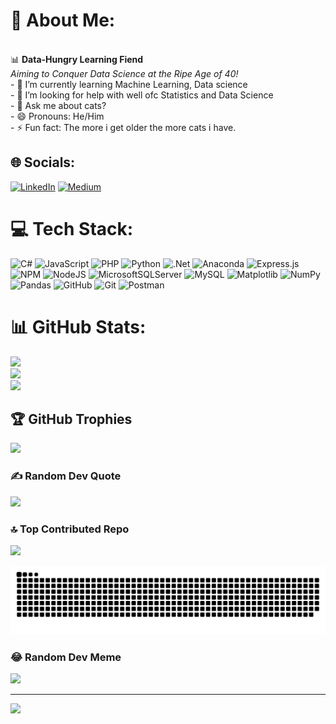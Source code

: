 <!--
**tolgaerdogmus/tolgaerdogmus** is a ✨ _special_ ✨ repository because its `README.md` (this file) appears on your GitHub profile.

Here are some ideas to get you started:

- 🔭 I’m currently working on CRM, Everything about Data and Machine Learning
- 🌱 I’m currently learning Machine Learning, Data analysis
- 👯 I’m looking to collaborate on Data Science Projects
- 🤔 I’m looking for help with well ofc Statistics and Data Science
- 💬 Ask me about cats?
- 😄 Pronouns: He/Him
- ⚡ Fun fact: The more i get older the more cats i have.
-->
# 💫 About Me:
<br>📊 **Data-Hungry Learning Fiend**  
_Aiming to Conquer Data Science at the Ripe Age of 40!_ <br>- 🌱 I’m currently learning Machine Learning, Data science <br>- 🤔 I’m looking for help with well ofc Statistics and Data Science<br>- 💬 Ask me about cats?<br>- 😄 Pronouns: He/Him<br>- ⚡ Fun fact: The more i get older the more cats i have.


## 🌐 Socials:
[![LinkedIn](https://img.shields.io/badge/LinkedIn-%230077B5.svg?logo=linkedin&logoColor=white)](https://linkedin.com/in/tolgaerdogmus) [![Medium](https://img.shields.io/badge/Medium-12100E?logo=medium&logoColor=white)](https://medium.com/@tolgaerdogmus) 

# 💻 Tech Stack:
![C#](https://img.shields.io/badge/c%23-%23239120.svg?style=for-the-badge&logo=csharp&logoColor=white) ![JavaScript](https://img.shields.io/badge/javascript-%23323330.svg?style=for-the-badge&logo=javascript&logoColor=%23F7DF1E) ![PHP](https://img.shields.io/badge/php-%23777BB4.svg?style=for-the-badge&logo=php&logoColor=white) ![Python](https://img.shields.io/badge/python-3670A0?style=for-the-badge&logo=python&logoColor=ffdd54) ![.Net](https://img.shields.io/badge/.NET-5C2D91?style=for-the-badge&logo=.net&logoColor=white) ![Anaconda](https://img.shields.io/badge/Anaconda-%2344A833.svg?style=for-the-badge&logo=anaconda&logoColor=white) ![Express.js](https://img.shields.io/badge/express.js-%23404d59.svg?style=for-the-badge&logo=express&logoColor=%2361DAFB) ![NPM](https://img.shields.io/badge/NPM-%23CB3837.svg?style=for-the-badge&logo=npm&logoColor=white) ![NodeJS](https://img.shields.io/badge/node.js-6DA55F?style=for-the-badge&logo=node.js&logoColor=white) ![MicrosoftSQLServer](https://img.shields.io/badge/Microsoft%20SQL%20Server-CC2927?style=for-the-badge&logo=microsoft%20sql%20server&logoColor=white) ![MySQL](https://img.shields.io/badge/mysql-4479A1.svg?style=for-the-badge&logo=mysql&logoColor=white) ![Matplotlib](https://img.shields.io/badge/Matplotlib-%23ffffff.svg?style=for-the-badge&logo=Matplotlib&logoColor=black) ![NumPy](https://img.shields.io/badge/numpy-%23013243.svg?style=for-the-badge&logo=numpy&logoColor=white) ![Pandas](https://img.shields.io/badge/pandas-%23150458.svg?style=for-the-badge&logo=pandas&logoColor=white) ![GitHub](https://img.shields.io/badge/github-%23121011.svg?style=for-the-badge&logo=github&logoColor=white) ![Git](https://img.shields.io/badge/git-%23F05033.svg?style=for-the-badge&logo=git&logoColor=white) ![Postman](https://img.shields.io/badge/Postman-FF6C37?style=for-the-badge&logo=postman&logoColor=white)
# 📊 GitHub Stats:
![](https://github-readme-stats.vercel.app/api?username=tolgaerdogmus&theme=github_dark_dimmed&hide_border=true&include_all_commits=true&count_private=true)<br/>
![](https://github-readme-streak-stats.herokuapp.com/?user=tolgaerdogmus&theme=github_dark_dimmed&hide_border=true)<br/>
![](https://github-readme-stats.vercel.app/api/top-langs/?username=tolgaerdogmus&theme=github_dark_dimmed&hide_border=true&include_all_commits=true&count_private=true&layout=compact)

## 🏆 GitHub Trophies
![](https://github-profile-trophy.vercel.app/?username=tolgaerdogmus&theme=nord&no-frame=false&no-bg=true&margin-w=4)

### ✍️ Random Dev Quote
![](https://quotes-github-readme.vercel.app/api?type=horizontal&theme=tokyonight)

### 🔝 Top Contributed Repo
![](https://github-contributor-stats.vercel.app/api?username=tolgaerdogmus&limit=5&theme=github_dark_dimmed&combine_all_yearly_contributions=true)

<div align="center"><img src="https://raw.githubusercontent.com/platane/snk/output/github-contribution-grid-snake-dark.svg" /></div>

### 😂 Random Dev Meme
<img src='https://memer-new.vercel.app/' style="height: 400px;"/>

---
[![](https://visitcount.itsvg.in/api?id=tolgaerdogmus&icon=7&color=12)](https://visitcount.itsvg.in)

<!-- Proudly created with GPRM ( https://gprm.itsvg.in ) -->
